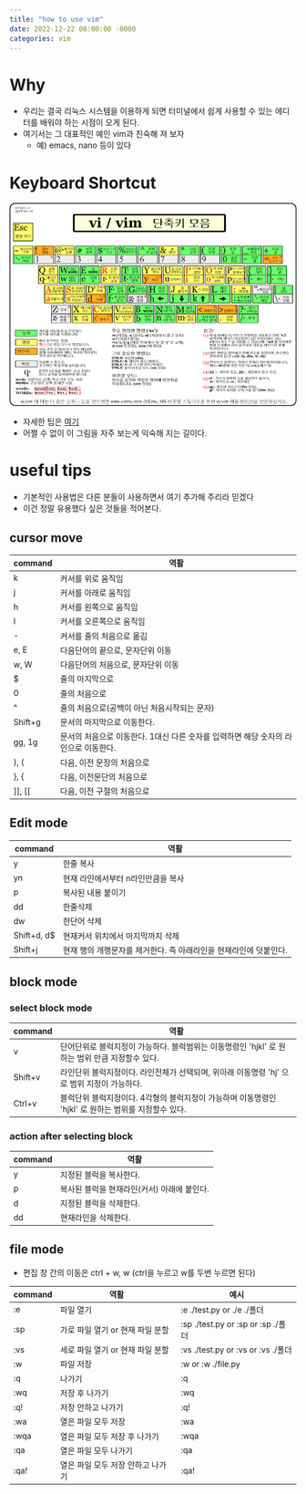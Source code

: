 ```yaml
---
title: "how to use vim"
date: 2022-12-22 00:00:00 -0000
categories: vim
---
```


# Why
- 우리는 결국 리눅스 시스템을 이용하게 되면 터미널에서 쉽게 사용할 수 있는 에디터를 배워야 하는 시점이 오게 된다. 
- 여기서는 그 대표적인 예인 vim과 친숙해 져 보자 
  - 예) emacs, nano 등이 있다


# Keyboard Shortcut
![vi-vim-cheat-sheet-ko](https://raw.githubusercontent.com/JaminJeong/blog/main/_posts/uploads/10308ee4017dccbc5918c75ab0d2171f/vi-vim-cheat-sheet-ko.png)
- 자세한 팁은 [여기](https://www.joinc.co.kr/w/Site/Vim/Documents/UsedVim)
- 어쩔 수 없이 이 그림을 자주 보는게 익숙해 지는 길이다.

# useful tips
- 기본적인 사용법은 다른 분들이 사용하면서 여기 추가해 주리라 믿겠다
- 이건 정말 유용했다 싶은 것들을 적어본다.


## cursor move
| command | 역활 |
| ------ | ------ | 
| k       | 커서를 위로 움직임                                       |
| j       | 커서를 아래로 움직임                                      |
| h       | 커서를 왼쪽으로 움직임                                     |
| l       | 커서를 오른쪽으로 움직임                                    |
| -       | 커서를 줄의 처음으로 옮김                                   |
| e, E    | 다음단어의 끝으로, 문자단위 이동                               |
| w, W    | 다음단어의 처음으로, 문자단위 이동                              |
| $       | 줄의 마지막으로                                         |
| 0       | 줄의 처음으로                                          |
| ^       | 줄의 처음으로(공백이 아닌 처음시작되는 문자)                        |
| Shift+g | 문서의 마지막으로 이동한다.                                  |
| gg, 1g  | 문서의 처음으로 이동한다. 1대신 다른 숫자를 입력하면 해당 숫자의 라인으로 이동한다. |
| ), (    | 다음, 이전 문장의 처음으로                                  |
| }, {    | 다음, 이전문단의 처음으로                                   |
| ]], [[  | 다음, 이전 구절의 처음으로                                  |

## Edit mode
| command | 역활 |
| ------ | ------ | 
| y           | 한줄 복사                                 |
| yn          | 현재 라인에서부터 n라인만큼을 복사                   |
| p           | 복사된 내용 붙이기                            |
| dd          | 한줄삭제                                  |
| dw          | 한단어 삭제                                |
| Shift+d, d$ | 현재커서 위치에서 마지막까지 삭제                    |
| Shift+j     | 현재 행의 개행문자를 제거한다. 즉 아래라인을 현재라인에 덧붙인다. |

## block mode
### select block mode

| command | 역활 |
| ------ | ------ | 
| v       | 단어단위로 블럭지정이 가능하다. 블럭범위는 이동명령인 'hjkl' 로 원하는 범위 만큼 지정할수 있다.    |
| Shift+v | 라인단위 블럭지정이다. 라인전체가 선택되며, 위아래 이동명령 'hj' 으로 범위 지정이 가능하다.       |
| Ctrl+v  | 블럭단위 블럭지정이다. 4각형의 블럭지정이 가능하며 이동명령인 'hjkl' 로 원하는 범위를 지정할수 있다. |

### action after selecting block
| command | 역활 |
| ------ | ------ | 
| y  | 지정된 블럭을 복사한다.             |
| p  | 복사된 블럭을 현재라인(커서) 아래에 붙인다. |
| d  | 지정된 블럭을 삭제한다.             |
| dd | 현재라인을 삭제한다.               |

## file mode
- 편집 창 간의 이동은 ctrl + w, w (ctrl을 누르고 w를 두번 누르면 된다)

| command | 역활 | 예시 |
| ------ | ------ | ------ |
| :e | 파일 열기 | :e ./test.py or ./e ./폴더 |
| :sp | 가로 파일 열기 or 현재 파일 분할 | :sp ./test.py or :sp or :sp ./폴더 |
| :vs | 세로 파일 열기 or 현재 파일 분할 | :vs ./test.py or :vs or :vs ./폴더 |
| :w | 파일 저장 | :w or :w ./file.py |
| :q | 나가기 | :q |
| :wq | 저장 후 나가기 | :wq |
| :q! | 저장 안하고 나가기 | :q! |
| :wa | 열은 파일 모두 저장 | :wa |
| :wqa | 열은 파일 모두 저장 후 나가기 | :wqa |
| :qa | 열은 파일 모두 나가기 | :qa |
| :qa! | 열은 파일 모두 저장 안하고 나가기 | :qa! |
